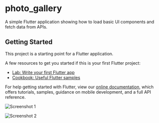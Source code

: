 # photo_gallery

A simple Flutter application showing how to load basic UI components and fetch data from APIs. 

## Getting Started

This project is a starting point for a Flutter application.

A few resources to get you started if this is your first Flutter project:

- [Lab: Write your first Flutter app](https://flutter.dev/docs/get-started/codelab)
- [Cookbook: Useful Flutter samples](https://flutter.dev/docs/cookbook)

For help getting started with Flutter, view our 
[online documentation](https://flutter.dev/docs), which offers tutorials, 
samples, guidance on mobile development, and a full API reference.


![Screenshot 1](https://github.com/ailoitte/Flutter-Photo-Gallery/blob/master/screenshot/Screenshot-1.png)

![Screenshot 2](https://github.com/ailoitte/Flutter-Photo-Gallery/blob/master/screenshot/Screenshot-2.png)

